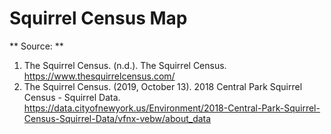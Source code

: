 # Squirrel Census Map

** Source: **
1. The Squirrel Census. (n.d.). The Squirrel Census. https://www.thesquirrelcensus.com/
2. The Squirrel Census. (2019, October 13). 2018 Central Park Squirrel Census - Squirrel Data. https://data.cityofnewyork.us/Environment/2018-Central-Park-Squirrel-Census-Squirrel-Data/vfnx-vebw/about_data
